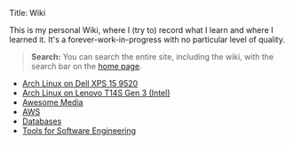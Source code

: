 Title: Wiki

This is my personal Wiki, where I (try to) record what I learn and where I
learned it. It's a forever-work-in-progress with no particular level of quality.

> **Search:** You can search the entire site, including the wiki, with the
> search bar on the [home page](/).

* [Arch Linux on Dell XPS 15 9520]({filename}xps15.md)
* [Arch Linux on Lenovo T14S Gen 3 (Intel)]({filename}lenovo_t14s_g3.md)
* [Awesome Media]({filename}media.md)
* [AWS]({filename}aws.md)
* [Databases]({filename}databases.md)
* [Tools for Software Engineering]({filename}tools.md)
